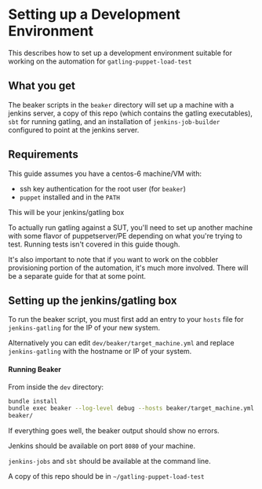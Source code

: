 # Setting up a Development Environment
This describes how to set up a development environment suitable for working on
the automation for `gatling-puppet-load-test`

## What you get
The beaker scripts in the `beaker` directory will set up a machine with a
jenkins server, a copy of this repo (which contains the gatling executables),
`sbt` for running gatling, and an installation of `jenkins-job-builder`
configured to point at the jenkins server.

## Requirements
This guide assumes you have a centos-6 machine/VM with:
  * ssh key authentication for the root user (for `beaker`)
  * `puppet` installed and in the `PATH`

This will be your jenkins/gatling box 

To actually run gatling against a SUT, you'll need to set up another machine
with some flavor of puppetserver/PE depending on what you're trying to test.
Running tests isn't covered in this guide though.

It's also important to note that if you want to work on the cobbler provisioning
portion of the automation, it's much more involved. There will be a separate
guide for that at some point.

## Setting up the jenkins/gatling box
To run the beaker script, you must first add an entry to your `hosts` file for `jenkins-gatling` for the IP of your new system.

Alternatively you can edit `dev/beaker/target_machine.yml` and
replace `jenkins-gatling` with the hostname or IP of your system.

#### Running Beaker

From inside the `dev` directory:
```bash
bundle install
bundle exec beaker --log-level debug --hosts beaker/target_machine.yml --tests
beaker/
```

If everything goes well, the beaker output should show no errors.

Jenkins should be available on port `8080` of your machine.

`jenkins-jobs` and `sbt` should be available at the command line.

A copy of this repo should be in `~/gatling-puppet-load-test`
